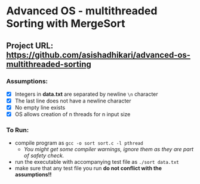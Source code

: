 # Advanced OS - multithreaded Sorting with MergeSort

## Project URL: https://github.com/asishadhikari/advanced-os-multithreaded-sorting

### Assumptions:
- [X] Integers in **data.txt** are separated by newline ```\n``` character
- [X] The last line does not have a newline character 
- [X] No empty line exists
- [X] OS allows creation of n threads for n input size

### To Run:
* compile program as ```gcc -o sort sort.c -l pthread``` 
  * *You might get some compiler warnings, ignore them as they are part of safety check.*
* run the executable with accompanying test file as ```./sort data.txt```
* make sure that any test file you run **do not conflict with the assumptions!!**